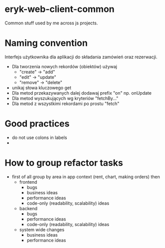 # eryk-web-client-common
Common stuff used by me across js projects.

# Naming convention
Interfejs użytkownika dla aplikacji do składania zamówień oraz rezerwacji.

- Dla tworzenia nowych rekordów (obiektów) używaj
    - "create" -> "add"
    - "edit" -> "update"
    - "remove" -> "delete"
- unikaj słowa kluczowego get
- Dla metod przekazywanych dalej dodawaj prefix "on" np. onUpdate
- Dla metod wyszukujących wg kryteriów "fetch<Plural>By..."
- Dla metod z wszystkimi rekordami po prostu "fetch<Plural>"

# Good practices

- do not use colons in labels
-

# How to group refactor tasks
- first of all group by area in app context (rent, chart, making orders) then
  - frontend
    - bugs
    - business ideas
    - performance ideas
    - code-only (readability, scalability) ideas
  - backend
    - bugs
    - performance ideas
    - code-only (readability, scalability) ideas
  - system wide changes
    - business ideas
    - performance ideas
